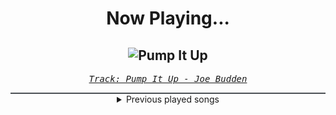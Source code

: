 <div align="center"> 
<h1>Now Playing...</h1>

![Pump It Up](https://i.scdn.co/image/ab67616d00001e0246efda13942b94aea34382cf)
--
_<samp><a href="https://open.spotify.com/track/7tDbbfzB1d52lWP8rq8zRZ">Track: Pump It Up - Joe Budden</a></samp>_

<div style="border: 1px #4B5054 solid"></div>
<details>
  <summary>
    Previous played songs
  </summary>
  <table>
    <thead>
      <tr>
        <th>
          Artist
        </th>
        <th>
          Song
        </th>
        <th>
          Link
        </th>
      </tr>
    </thead>
    <tbody>
      <tr><td>Joe Budden</td><td>Pump It Up</td><td><a href="https://open.spotify.com/track/7tDbbfzB1d52lWP8rq8zRZ">https://open.spotify.com/track/7tDbbfzB1d52lWP8rq8zRZ</a></td></tr><tr><td>Dillon Francis</td><td>Get Low</td><td><a href="https://open.spotify.com/track/3oZoXyU0SkDldgS7AcN4y4">https://open.spotify.com/track/3oZoXyU0SkDldgS7AcN4y4</a></td></tr><tr><td>Chingy</td><td>Gettin' It</td><td><a href="https://open.spotify.com/track/5ELcQ66F6oqhZJNqQLnFcQ">https://open.spotify.com/track/5ELcQ66F6oqhZJNqQLnFcQ</a></td></tr><tr><td>Jin</td><td>Peel Off</td><td><a href="https://open.spotify.com/track/3voXGBPL6IP2yEQDlK3bCe">https://open.spotify.com/track/3voXGBPL6IP2yEQDlK3bCe</a></td></tr><tr><td>Roy Jones Jr.</td><td>Can't Be Touched (feat. Mr. Magic & Trouble)</td><td><a href="https://open.spotify.com/track/3zmduBNsQ6BPDTZAkXzG5K">https://open.spotify.com/track/3zmduBNsQ6BPDTZAkXzG5K</a></td></tr><tr><td>Ja Rule</td><td>Furious</td><td><a href="https://open.spotify.com/track/4xh98RD1TjVR4nHa47iH72">https://open.spotify.com/track/4xh98RD1TjVR4nHa47iH72</a></td></tr><tr><td>Tank</td><td>Race Against Time Part 2</td><td><a href="https://open.spotify.com/track/7mihEEIJbHFASaHwDMNvFq">https://open.spotify.com/track/7mihEEIJbHFASaHwDMNvFq</a></td></tr><tr><td>DJ Shadow</td><td>Six Days - Remix</td><td><a href="https://open.spotify.com/track/5j3QqRGflS4o5jbsFSwKW1">https://open.spotify.com/track/5j3QqRGflS4o5jbsFSwKW1</a></td></tr><tr><td>DMX</td><td>X Gon' Give It To Ya</td><td><a href="https://open.spotify.com/track/1zzxoZVylsna2BQB65Ppcb">https://open.spotify.com/track/1zzxoZVylsna2BQB65Ppcb</a></td></tr><tr><td>Saliva</td><td>Superstar</td><td><a href="https://open.spotify.com/track/0U6yXM24WIntZO8HUUMXuj">https://open.spotify.com/track/0U6yXM24WIntZO8HUUMXuj</a></td></tr><tr><td>Blur</td><td>Song 2 - 2012 Remaster</td><td><a href="https://open.spotify.com/track/1FTSo4v6BOZH9QxKc3MbVM">https://open.spotify.com/track/1FTSo4v6BOZH9QxKc3MbVM</a></td></tr><tr><td>Wiz Khalifa</td><td>Black and Yellow</td><td><a href="https://open.spotify.com/track/5A6OHHy73AR5tLxgTc98zz">https://open.spotify.com/track/5A6OHHy73AR5tLxgTc98zz</a></td></tr><tr><td>Dannc Steelee</td><td>Tokyo Drift - Remix</td><td><a href="https://open.spotify.com/track/001rivbEZDJp8JdaFLdF2z">https://open.spotify.com/track/001rivbEZDJp8JdaFLdF2z</a></td></tr><tr><td>Lil Jon & The East Side Boyz</td><td>Get Low</td><td><a href="https://open.spotify.com/track/0r2Bul2NuCViraT2zX1l5j">https://open.spotify.com/track/0r2Bul2NuCViraT2zX1l5j</a></td></tr><tr><td>Black Eyed Peas</td><td>Pump It</td><td><a href="https://open.spotify.com/track/2ygMBIctKIAfbEBcT9065L">https://open.spotify.com/track/2ygMBIctKIAfbEBcT9065L</a></td></tr><tr><td>Teriyaki Boyz</td><td>Tokyo Drift (Fast & Furious) - From "The Fast And The Furious: Tokyo Drift" Soundtrack</td><td><a href="https://open.spotify.com/track/0upFohXrGxIIAjyaJmCkMU">https://open.spotify.com/track/0upFohXrGxIIAjyaJmCkMU</a></td></tr><tr><td>Grits</td><td>Ooh Ahh (My Life Be Like) [feat. Tobymac]</td><td><a href="https://open.spotify.com/track/1KBN9lYx9QkfUJC3NSXlhQ">https://open.spotify.com/track/1KBN9lYx9QkfUJC3NSXlhQ</a></td></tr><tr><td>Chamillionaire</td><td>Ridin'</td><td><a href="https://open.spotify.com/track/3kZoay4ANo86ehb6s4RwS9">https://open.spotify.com/track/3kZoay4ANo86ehb6s4RwS9</a></td></tr><tr><td>Kid Ink</td><td>Ride Out</td><td><a href="https://open.spotify.com/track/5geGLxg6YpZjE3ZQg7PQi2">https://open.spotify.com/track/5geGLxg6YpZjE3ZQg7PQi2</a></td></tr><tr><td>Wiz Khalifa</td><td>Go Hard or Go Home</td><td><a href="https://open.spotify.com/track/4IXiFMhtXEbSEG8UoAeTwD">https://open.spotify.com/track/4IXiFMhtXEbSEG8UoAeTwD</a></td></tr>
    </tbody>
  </table>
</details>

</div>
